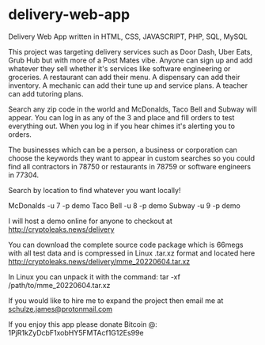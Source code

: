 # delivery-web-app
Delivery Web App written in HTML, CSS, JAVASCRIPT, PHP, SQL, MySQL

This project was targeting delivery services such as Door Dash, Uber Eats, Grub Hub but with more of a Post Mates vibe. Anyone can sign up and add whatever they sell whether it's services like software engineering or groceries. A restaurant  can add their menu. A dispensary can add their inventory. A mechanic can add their tune up and service plans. A teacher can add tutoring plans.

Search any zip code in the world and McDonalds, Taco Bell and Subway will appear. You can log in as any of the 3 and place and fill orders to test everything out. When you log in if you hear chimes it's alerting you to orders.

The businesses which can be a person, a business or corporation can choose the keywords they want to appear in custom searches so you could find all contractors in 78750 or restaurants in 78759 or software engineers in 77304.

Search by location to find whatever you want locally!

McDonalds -u 7 -p demo
Taco Bell -u 8 -p demo
Subway    -u 9 -p demo

I will host a demo online for anyone to checkout at http://cryptoleaks.news/delivery

You can download the complete source code package which is 66megs with all test data and is compressed in Linux .tar.xz format and located here http://cryptoleaks.news/delivery/mme_20220604.tar.xz

In Linux you can unpack it with the command: tar -xf /path/to/mme_20220604.tar.xz

If you would like to hire me to expand the project then email me at schulze.james@protonmail.com

If you enjoy this app please donate Bitcoin @: 1PjR1kZyDcbF1xobHY5FMTAcf1G12Es99e

